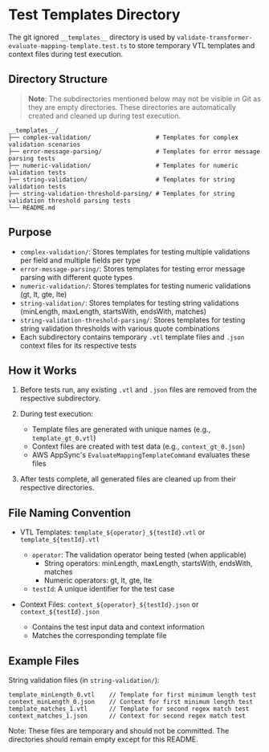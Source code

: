 # Test Templates Directory

The git ignored `__templates__` directory is used by `validate-transformer-evaluate-mapping-template.test.ts` to store temporary VTL
templates and context files during test execution.

## Directory Structure

> **Note**: The subdirectories mentioned below may not be visible in Git as they are empty directories.
> These directories are automatically created and cleaned up during test execution.

```
__templates__/
├── complex-validation/                  # Templates for complex validation scenarios
├── error-message-parsing/               # Templates for error message parsing tests
├── numeric-validation/                  # Templates for numeric validation tests
├── string-validation/                   # Templates for string validation tests
├── string-validation-threshold-parsing/ # Templates for string validation threshold parsing tests
└── README.md
```

## Purpose

- `complex-validation/`: Stores templates for testing multiple validations per field and multiple fields per type
- `error-message-parsing/`: Stores templates for testing error message parsing with different quote types
- `numeric-validation/`: Stores templates for testing numeric validations (gt, lt, gte, lte)
- `string-validation/`: Stores templates for testing string validations (minLength, maxLength, startsWith, endsWith, matches)
- `string-validation-threshold-parsing/`: Stores templates for testing string validation thresholds with various quote combinations
- Each subdirectory contains temporary `.vtl` template files and `.json` context files for its respective tests

## How it Works

1. Before tests run, any existing `.vtl` and `.json` files are removed from the respective subdirectory.

2. During test execution:

   - Template files are generated with unique names (e.g., `template_gt_0.vtl`)
   - Context files are created with test data (e.g., `context_gt_0.json`)
   - AWS AppSync's `EvaluateMappingTemplateCommand` evaluates these files

3. After tests complete, all generated files are cleaned up from their respective directories.

## File Naming Convention

- VTL Templates: `template_${operator}_${testId}.vtl` or `template_${testId}.vtl`

  - `operator`: The validation operator being tested (when applicable)
    - String operators: minLength, maxLength, startsWith, endsWith, matches
    - Numeric operators: gt, lt, gte, lte
  - `testId`: A unique identifier for the test case

- Context Files: `context_${operator}_${testId}.json` or `context_${testId}.json`
  - Contains the test input data and context information
  - Matches the corresponding template file

## Example Files

String validation files (in `string-validation/`):

```
template_minLength_0.vtl    // Template for first minimum length test
context_minLength_0.json    // Context for first minimum length test
template_matches_1.vtl      // Template for second regex match test
context_matches_1.json      // Context for second regex match test
```

Note: These files are temporary and should not be committed. The directories should remain empty except for this README.
